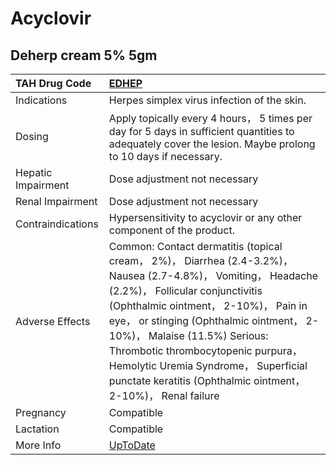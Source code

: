 # Acyclovir

## Deherp cream 5% 5gm

| TAH Drug Code      | [EDHEP](https://www.tahsda.org.tw/drugs/hissearch.php?drug_code=EDHEP)                                                                                                                                                                                                                                                                                                                                               |
|:-------------------|:---------------------------------------------------------------------------------------------------------------------------------------------------------------------------------------------------------------------------------------------------------------------------------------------------------------------------------------------------------------------------------------------------------------------|
| Indications        | Herpes simplex virus infection of the skin.                                                                                                                                                                                                                                                                                                                                                                          |
| Dosing             | Apply topically every 4 hours， 5 times per day for 5 days in sufficient quantities to adequately cover the lesion. Maybe prolong to 10 days if necessary.                                                                                                                                                                                                                                                           |
| Hepatic Impairment | Dose adjustment not necessary                                                                                                                                                                                                                                                                                                                                                                                        |
| Renal Impairment   | Dose adjustment not necessary                                                                                                                                                                                                                                                                                                                                                                                        |
| Contraindications  | Hypersensitivity to acyclovir or any other component of the product.                                                                                                                                                                                                                                                                                                                                                 |
| Adverse Effects    | Common: Contact dermatitis (topical cream， 2%)， Diarrhea (2.4-3.2%)， Nausea (2.7-4.8%)， Vomiting， Headache (2.2%)， Follicular conjunctivitis (Ophthalmic ointment， 2-10%)， Pain in eye， or stinging (Ophthalmic ointment， 2-10%)， Malaise (11.5%) Serious: Thrombotic thrombocytopenic purpura， Hemolytic Uremia Syndrome， Superficial punctate keratitis (Ophthalmic ointment， 2-10%)， Renal failure |
| Pregnancy          | Compatible                                                                                                                                                                                                                                                                                                                                                                                                           |
| Lactation          | Compatible                                                                                                                                                                                                                                                                                                                                                                                                           |
| More Info          | [UpToDate](https://www.uptodate.com/contents/acyclovir-drug-information)                                                                                                                                                                                                                                                                                                                                             |

